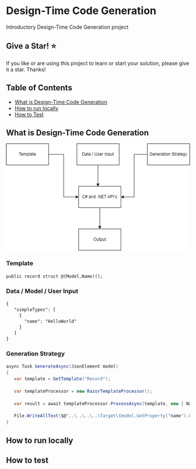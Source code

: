 # Design-Time Code Generation
Introductory Design-Time Code Generation project 

## Give a Star! :star:

If you like or are using this project to learn or start your solution, please give it a star. Thanks!

## Table of Contents
- [What is Design-Time Code Generation](#whatisit)
- [How to run locally](#usage)
- [How to Test](#roadmap)
  

## What is Design-Time Code Generation

 <img src="images/code-generation-1.jpg" />


 ### Template

 ```text
 public record struct @(Model.Name)();
 ```

 ### Data / Model / User Input
 ```data
 {
    "simpleTypes": [
      {
        "name": "HelloWorld"
      }
    ]
}
 ```

 ### Generation Strategy
 ```csharp
 async Task GenerateAsync(JsonElement model)
{
    var template = GetTemplate("Record");

    var templateProcessor = new RazorTemplateProcessor();

    var result = await templateProcessor.ProcessAsync(template, new { Name = model.GetProperty("name").GetString() });

    File.WriteAllText($@"..\..\..\..\Target\{model.GetProperty("name").GetString()}.g.cs", result);
}
 ```

## How to run locally


## How to test
